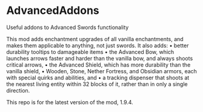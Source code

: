 # AdvancedAddons
Useful addons to Advanced Swords functionality

This mod adds enchantment upgrades of all vanilla enchantments, and makes them applicable to anything, not just swords.
It also adds:
• better durability tooltips to damageable items
• the Advanced Bow, which launches arrows faster and harder than the vanilla bow, and always shoots critical arrows,
• the Advanced Shield, which has more durability than the vanilla shield,
• Wooden, Stone, Nether Fortress, and Obsidian armors, each with special quirks and abilities, and
• a tracking dispenser that shoots at the nearest living entity within 32 blocks of it, rather than in only a single direction.

This repo is for the latest version of the mod, 1.9.4.